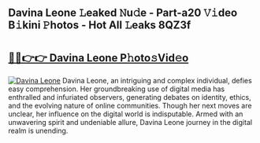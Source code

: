 ## Davina Leone 𝙻eaked 𝙽u𝚍e - Part-a20 𝚅𝚒deo B𝚒kini 𝙿hotos - Hot All 𝙻eaks 8QZ3f

# <h2><a href="http://ld1ac8.urlbe.top/?page=Davina+Leone">🔗🔗👉👉 Davina Leone P𝚑oto𝚜Vid𝚎o</a></h2>

[![Davina Leone](https://i.imgur.com/eBuTRDB.gif)](http://ld1ac8.urlbe.top/?page=Davina+Leone)
Davina Leone, an intriguing and complex individual, defies easy comprehension. Her groundbreaking use of digital media has enthralled and infuriated observers, generating debates on identity, ethics, and the evolving nature of online communities. Though her next moves are unclear, her influence on the digital world is indisputable. Armed with an unwavering spirit and undeniable allure, Davina Leone journey in the digital realm is unending.
